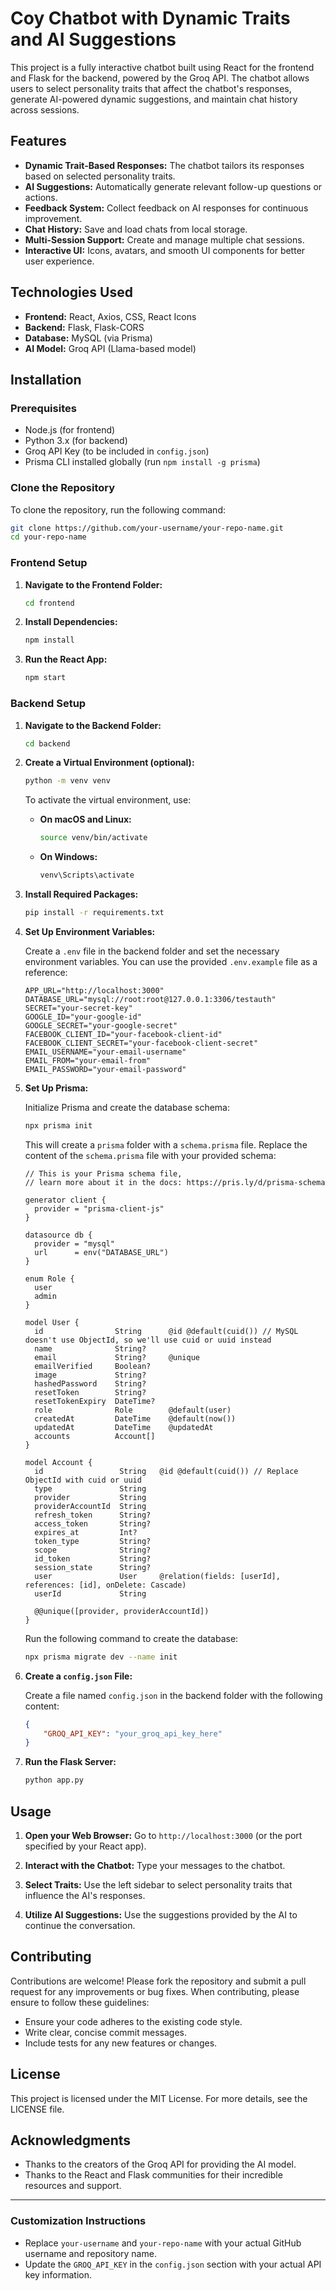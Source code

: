 # Coy Chatbot with Dynamic Traits and AI Suggestions

This project is a fully interactive chatbot built using React for the frontend and Flask for the backend, powered by the Groq API. The chatbot allows users to select personality traits that affect the chatbot's responses, generate AI-powered dynamic suggestions, and maintain chat history across sessions.

## Features

- **Dynamic Trait-Based Responses:** The chatbot tailors its responses based on selected personality traits.
- **AI Suggestions:** Automatically generate relevant follow-up questions or actions.
- **Feedback System:** Collect feedback on AI responses for continuous improvement.
- **Chat History:** Save and load chats from local storage.
- **Multi-Session Support:** Create and manage multiple chat sessions.
- **Interactive UI:** Icons, avatars, and smooth UI components for better user experience.

## Technologies Used

- **Frontend:** React, Axios, CSS, React Icons
- **Backend:** Flask, Flask-CORS
- **Database:** MySQL (via Prisma)
- **AI Model:** Groq API (Llama-based model)

## Installation

### Prerequisites

- Node.js (for frontend)
- Python 3.x (for backend)
- Groq API Key (to be included in `config.json`)
- Prisma CLI installed globally (run `npm install -g prisma`)

### Clone the Repository

To clone the repository, run the following command:

```bash
git clone https://github.com/your-username/your-repo-name.git
cd your-repo-name
```

### Frontend Setup

1. **Navigate to the Frontend Folder:**

   ```bash
   cd frontend
   ```

2. **Install Dependencies:**

   ```bash
   npm install
   ```

3. **Run the React App:**

   ```bash
   npm start
   ```

### Backend Setup

1. **Navigate to the Backend Folder:**

   ```bash
   cd backend
   ```

2. **Create a Virtual Environment (optional):**

   ```bash
   python -m venv venv
   ```

   To activate the virtual environment, use:

   - **On macOS and Linux:**
     ```bash
     source venv/bin/activate
     ```

   - **On Windows:**
     ```bash
     venv\Scripts\activate
     ```

3. **Install Required Packages:**

   ```bash
   pip install -r requirements.txt
   ```

4. **Set Up Environment Variables:**

   Create a `.env` file in the backend folder and set the necessary environment variables. You can use the provided `.env.example` file as a reference:

   ```plaintext
   APP_URL="http://localhost:3000"
   DATABASE_URL="mysql://root:root@127.0.0.1:3306/testauth"
   SECRET="your-secret-key"
   GOOGLE_ID="your-google-id"
   GOOGLE_SECRET="your-google-secret"
   FACEBOOK_CLIENT_ID="your-facebook-client-id"
   FACEBOOK_CLIENT_SECRET="your-facebook-client-secret"
   EMAIL_USERNAME="your-email-username"
   EMAIL_FROM="your-email-from"
   EMAIL_PASSWORD="your-email-password"
   ```

5. **Set Up Prisma:**

   Initialize Prisma and create the database schema:

   ```bash
   npx prisma init
   ```

   This will create a `prisma` folder with a `schema.prisma` file. Replace the content of the `schema.prisma` file with your provided schema:

   ```prisma
   // This is your Prisma schema file,
   // learn more about it in the docs: https://pris.ly/d/prisma-schema

   generator client {
     provider = "prisma-client-js"
   }

   datasource db {
     provider = "mysql"
     url      = env("DATABASE_URL")
   }

   enum Role {
     user
     admin
   }

   model User {
     id                String      @id @default(cuid()) // MySQL doesn't use ObjectId, so we'll use cuid or uuid instead
     name              String?
     email             String?     @unique
     emailVerified     Boolean?
     image             String?
     hashedPassword    String?
     resetToken        String?
     resetTokenExpiry  DateTime?
     role              Role        @default(user)
     createdAt         DateTime    @default(now())
     updatedAt         DateTime    @updatedAt
     accounts          Account[]
   }

   model Account {
     id                 String   @id @default(cuid()) // Replace ObjectId with cuid or uuid
     type               String
     provider           String
     providerAccountId  String
     refresh_token      String?
     access_token       String?
     expires_at         Int?
     token_type         String?
     scope              String?
     id_token           String?
     session_state      String?
     user               User     @relation(fields: [userId], references: [id], onDelete: Cascade)
     userId             String

     @@unique([provider, providerAccountId])
   }
   ```

   Run the following command to create the database:

   ```bash
   npx prisma migrate dev --name init
   ```

6. **Create a `config.json` File:**

   Create a file named `config.json` in the backend folder with the following content:

   ```json
   {
       "GROQ_API_KEY": "your_groq_api_key_here"
   }
   ```

7. **Run the Flask Server:**

   ```bash
   python app.py
   ```

## Usage

1. **Open your Web Browser:** Go to `http://localhost:3000` (or the port specified by your React app).

2. **Interact with the Chatbot:** Type your messages to the chatbot.

3. **Select Traits:** Use the left sidebar to select personality traits that influence the AI's responses.

4. **Utilize AI Suggestions:** Use the suggestions provided by the AI to continue the conversation.

## Contributing

Contributions are welcome! Please fork the repository and submit a pull request for any improvements or bug fixes. When contributing, please ensure to follow these guidelines:

- Ensure your code adheres to the existing code style.
- Write clear, concise commit messages.
- Include tests for any new features or changes.

## License

This project is licensed under the MIT License. For more details, see the LICENSE file.

## Acknowledgments

- Thanks to the creators of the Groq API for providing the AI model.
- Thanks to the React and Flask communities for their incredible resources and support.

---

### Customization Instructions

- Replace `your-username` and `your-repo-name` with your actual GitHub username and repository name.
- Update the `GROQ_API_KEY` in the `config.json` section with your actual API key information.
